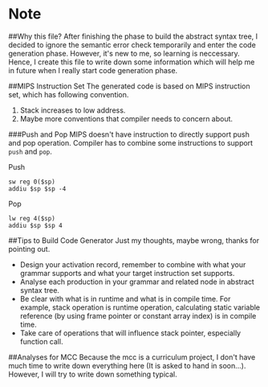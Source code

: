 Note
======

##Why this file?
After finishing the phase to build the abstract syntax tree, I decided to ignore the semantic error check temporarily and enter the code generation phase. However, it's new to me, so learning is neccessary. Hence, I create this file to write down some information which will help me in future when I really start code generation phase.

##MIPS Instruction Set
The generated code is based on MIPS instruction set, which has following convention.

1. Stack increases to low address.
1. Maybe more conventions that compiler needs to concern about.

###Push and Pop
MIPS doesn't have instruction to directly support push and pop operation. Compiler has to combine some instructions to support `push` and `pop`.

Push
```
sw reg 0($sp)
addiu $sp $sp -4
```

Pop
```
lw reg 4($sp)
addiu $sp $sp 4
```


##Tips to Build Code Generator
Just my thoughts, maybe wrong, thanks for pointing out.

- Design your activation record, remember to combine with what your grammar supports and what your target instruction set supports.
- Analyse each production in your grammar and related node in abstract syntax tree.
- Be clear with what is in runtime and what is in compile time. For example, stack operation is runtime operation, calculating static variable reference (by using frame pointer or constant array index) is in compile time.
- Take care of operations that will influence stack pointer, especially function call.

##Analyses for MCC
Because the mcc is a curriculum project, I don't have much time to write down everything here (It is asked to hand in soon...). However, I will try to write down something typical.

